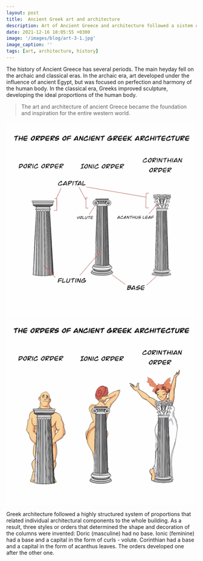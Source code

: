 ```yaml
---
layout: post
title:  Ancient Greek art and architecture 
description: Art of Ancient Greece and architecture followed a sistem of proportions, harmony and perfection
date: 2021-12-16 18:05:55 +0300
image: '/images/blog/art-3-1.jpg'
image_caption: ''
tags: [art, architecture, history]
---
```


The history of Ancient Greece has several periods. The main heyday fell on the archaic and classical eras.  In the archaic era, art developed under the influence of ancient Egypt, but was focused on perfection and harmony of the human body.  In the classical era, Greeks improved sculpture, developing the ideal proportions of the human body. 

> The art and architecture of ancient Greece became the foundation and inspiration for the entire western world.

<div class="gallery-box">
  <div class="gallery">
    <img src="/images/blog/architectur-3-1.jpg" loading="lazy" alt="Greek columns">
    <img src="/images/blog/architectur-3-2.jpg" loading="lazy" alt="Greek columns">
  </div>
</div>

Greek architecture followed a highly structured system of proportions that related individual architectural components to the whole building. As a result, three styles or orders that determined the shape and decoration of the columns were invented: Doric (masculine) had no base. Ionic (feminine) had a base and a capital in the form of curls - volute. Corinthian had a base and a capital in the form of acanthus leaves. The orders developed one after the other one.


